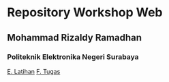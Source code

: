 # Repository Workshop Web
## Mohammad Rizaldy Ramadhan
### Politeknik Elektronika Negeri Surabaya
[E. Latihan](/workshop_web/html/latihan.html)
[F. Tugas](/workshop_web/html/)
